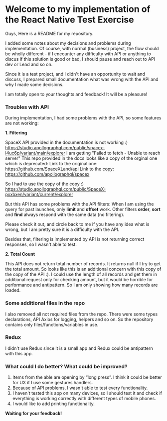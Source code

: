 # Welcome to my implementation of the React Native Test Exercise
Guys, 
Here is a README for my repository. 

I added some notes about my decisions and problems during implementation. 
Of course, with normal (business) project, the flow should be wholly different - if I encounter any difficulty with API or anything to discus if this solution is good or bad, I should pause and reach out to API dev or Lead and so on. 

Since it is a test project, and I didn't have an opportunity to wait and discuss, I prepared small documentation what was wrong with the API and why I made some decisions. 

I am totally open to your thoughts and feedback! It will be a pleasure!

### Troubles with API

During implementation, I had some problems with the API, so some features are not working:

**1. Filtering**

 SpaceX API provided in the documentation is not working :)
https://studio.apollographql.com/public/spacex-l4uc6p/variant/main/explorer 
I am getting "Failed to fetch - Unable to reach server" 
This repo provided in the docs looks like a copy of the orginal one which is deprecated:
Link to the original one: https://github.com/SpaceXLand/api
Link to the copy: https://github.com/apollographql/spacex

So I had to use the copy of the copy :) 
https://studio.apollographql.com/public/SpaceX-pxxbxen/variant/current/explorer

But this API has some problems with the API filters:
When I am using the query for past launches, only **limit** and **offset** work. 
Other filters  **order**, **sort** and **find** always respond with the same data (no filtering). 

Please check it out, and circle back to me if you have any idea what is wrong, but I am pretty sure it is a difficulty with the API.

Besides that, filtering is implemented by API is not returning correct responses, so I wasn't able to test. 

**2. Total Count**

This API does not return total number of records. It returns null if I try to get the total amount. 
So looks like this is an additional concern with this copy of the copy of the API :). 
I could use the length of all records and get them in additional request only for checking amount, but it would be horrible for performance and antipattern. 
So I am only showing how many records are loaded.  

### Some additional files in the repo

I also removed all not required files from the repo. There were some types declarations, API Axios for logging, helpers and so on. So the repository contains only files/functions/variables in use.

### Redux

I didn't use Redux since it is a small app and Redux could be antipattern with this app. 

### What could I do better? What could be improved? 
 1. Items from the able are opening by “long press”. I think it could be better for UX if I use some gestures handlers.
 2. Because of API problems, I wasn't able to test every functionality.
 3. I haven't tested this app on many devices, so I should test it and check if everything is working correctly with different types of mobile phones. 
 4. I would like to add printing functionality.
 
**Waiting for your feedback!**


